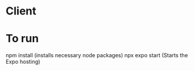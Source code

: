 # Client

# To run
npm install (installs necessary node packages)
npx expo start (Starts the Expo hosting)
